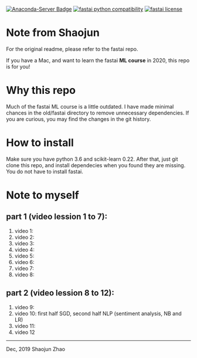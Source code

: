 [![Anaconda-Server Badge](https://anaconda.org/fastai/fastai/badges/platforms.svg)](https://anaconda.org/fastai/fastai)
[![fastai python compatibility](https://img.shields.io/pypi/pyversions/fastai.svg)](https://pypi.python.org/pypi/fastai)
[![fastai license](https://img.shields.io/pypi/l/fastai.svg)](https://pypi.python.org/pypi/fastai)

# Note from Shaojun
For the original readme, please refer to the fastai repo.

If you have a Mac, and want to learn the fastai **ML course** in 2020, this repo is for you!

# Why this repo
Much of the fastai ML course is a little outdated. I have made minimal chances in the old/fastai directory to remove unnecessary dependencies. If you are curious, you may find the changes in the git history.

# How to install
Make sure you have python 3.6 and scikit-learn 0.22. After that, just git clone this repo, and install dependecies when you found they are missing. You do not have to install fastai.

# Note to myself
## part 1 (video lession 1 to 7): 
1. video 1:
2. video 2:
3. video 3:
4. video 4:
5. video 5:
6. video 6:
7. video 7:
8. video 8:
## part 2 (video lession 8 to 12): 
1. video 9: 
2. video 10: first half SGD, second half NLP (sentiment analysis, NB and LR)
3. video 11:
4. video 12

___
Dec, 2019
Shaojun Zhao
